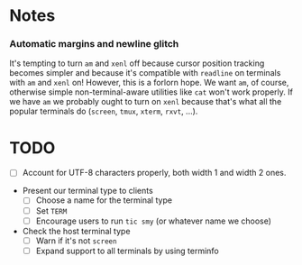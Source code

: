 # Notes

### Automatic margins and newline glitch

It's tempting to turn `am` and `xenl` off because cursor position
tracking becomes simpler and because it's compatible with `readline`
on terminals with `am` and `xenl` on!  However, this is a forlorn
hope.  We want `am`, of course, otherwise simple non-terminal-aware
utilities like `cat` won't work properly.  If we have `am` we probably
ought to turn on `xenl` because that's what all the popular terminals
do (`screen`, `tmux`, `xterm`, `rxvt`, ...).

# TODO

* [ ] Account for UTF-8 characters properly, both width 1 and width 2 ones.
* Present our terminal type to clients
  * [ ] Choose a name for the terminal type
  * [ ] Set `TERM`
  * [ ] Encourage users to run `tic smy` (or whatever name we choose)
* Check the host terminal type
  * [ ] Warn if it's not `screen`
  * [ ] Expand support to all terminals by using terminfo

